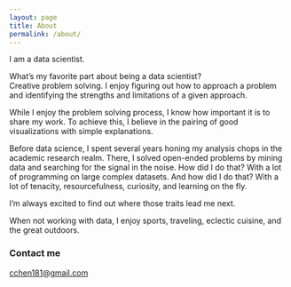 ```yaml
---
layout: page
title: About
permalink: /about/
---
```


I am a data scientist.

What’s my favorite part about being a data scientist?  
Creative problem solving. I enjoy figuring out how to approach a problem and identifying the strengths and limitations of a given approach.

While I enjoy the problem solving process, I know how important it is to share my work. To achieve this, I believe in the pairing of good visualizations with simple explanations. 

Before data science, I spent several years honing my analysis chops in the academic research realm. There, I solved open-ended problems by mining data and searching for the signal in the noise. How did I do that? With a lot of programming on large complex datasets. And how did I do that? With a lot of tenacity, resourcefulness, curiosity, and learning on the fly. 

I’m always excited to find out where those traits lead me next.     

When not working with data, I enjoy sports, traveling, eclectic cuisine, and the great outdoors.

### Contact me

[cchen181@gmail.com](mailto:cchen181@gmail.com)
